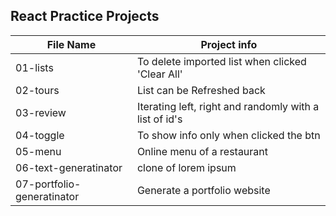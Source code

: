 ## React Practice Projects

File Name  | Project info
------------- | -------------
01-lists  | To delete imported list when clicked 'Clear All'
02-tours  | List can be Refreshed back
03-review | Iterating left, right and randomly with a list of id's
04-toggle | To show info only when clicked the btn
05-menu   | Online menu of a restaurant
06-text-generatinator | clone of lorem ipsum
07-portfolio-generatinator  |  Generate a portfolio website 